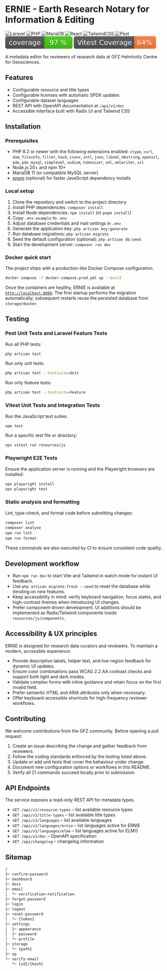 # ERNIE - Earth Research Notary for Information & Editing

![Laravel](https://img.shields.io/badge/Laravel-12-FF2D20?logo=laravel&logoColor=white)
![PHP](https://img.shields.io/badge/PHP-8-777BB4?logo=php&logoColor=white)
![MariaDB](https://img.shields.io/badge/MariaDB-11-003545?logo=mariadb&logoColor=white)
![React](https://img.shields.io/badge/React-19-61DAFB?logo=react&logoColor=white)
![TailwindCSS](https://img.shields.io/badge/TailwindCSS-4-06B6D4?logo=tailwindcss&logoColor=white)
![Pest](https://img.shields.io/badge/Pest-3-F24C6A?logo=pestphp&logoColor=white)
![Pest Coverage](https://github.com/McNamara84/ernie/blob/image-data/coverage.svg?raw=true)
![Vitest Coverage](https://github.com/McNamara84/ernie/blob/image-data/vitest-coverage.svg?raw=true)

A metadata editor for reviewers of research data at GFZ Helmholtz Centre for Geosciences.

## Features

- Configurable resource and title types
- Configurable licenses with automatic SPDX updates
- Configurable dataset languages
- REST API with OpenAPI documentation at `/api/v1/doc`
- Accessible interface built with Radix UI and Tailwind CSS

## Installation

### Prerequisites

- PHP 8.2 or newer with the following extensions enabled: `ctype`, `curl`,
  `dom`, `fileinfo`, `filter`, `hash`, `iconv`, `intl`, `json`, `libxml`,
  `mbstring`, `openssl`, `pdo`, `pdo_mysql`, `simplexml`, `sodium`,
  `tokenizer`, `xml`, `xmlwriter`, `xsl`
- Node.js 20+ and npm 10+
- MariaDB 11 (or compatible MySQL server)
- [pnpm](https://pnpm.io/) (optional) for faster JavaScript dependency installs

### Local setup

1. Clone the repository and switch to the project directory
2. Install PHP dependencies: `composer install`
3. Install Node dependencies: `npm install` (or `pnpm install`)
4. Copy `.env.example` to `.env`
5. Adjust database credentials and mail settings in `.env`
6. Generate the application key: `php artisan key:generate`
7. Run database migrations: `php artisan migrate`
8. Seed the default configuration (optional): `php artisan db:seed`
9. Start the development server: `composer run dev`

### Docker quick start

The project ships with a production-like Docker Compose configuration.

```bash
docker compose -f docker-compose.prod.yml up --build
```

Once the containers are healthy, ERNIE is available at
[`http://localhost:8080`](http://localhost:8080). The first startup performs the
migration automatically; subsequent restarts reuse the persisted database from
`storage/docker`.

## Testing

### Pest Unit Tests and Laravel Feature Tests

Run all PHP tests:

```bash
php artisan test
```

Run only unit tests:

```bash
php artisan test --testsuite=Unit
```

Run only feature tests:

```bash
php artisan test --testsuite=Feature
```

### Vitest Unit Tests and Integration Tests

Run the JavaScript test suites:

```bash
npm test
```

Run a specific test file or directory:

```bash
npx vitest run resources/js
```

### Playwright E2E Tests

Ensure the application server is running and the Playwright browsers are installed:

```bash
npx playwright install
npx playwright test
```

### Static analysis and formatting

Lint, type-check, and format code before submitting changes:

```bash
composer lint
composer analyse
npm run lint
npm run format
```

These commands are also executed by CI to ensure consistent code quality.

## Development workflow

- Run `npm run dev` to start Vite and Tailwind in watch mode for instant UI
  feedback.
- Use `php artisan migrate:fresh --seed` to reset the database while iterating
  on new features.
- Keep accessibility in mind: verify keyboard navigation, focus states, and
  high-contrast themes when introducing UI changes.
- Prefer component-driven development. UI additions should be implemented as
  Radix/Tailwind components inside `resources/js/components`.

## Accessibility & UX principles

ERNIE is designed for research data curators and reviewers. To maintain a
modern, accessible experience:

- Provide descriptive labels, helper text, and live-region feedback for dynamic
  UI updates.
- Ensure color combinations pass WCAG 2.2 AA contrast checks and support both
  light and dark modes.
- Validate complex forms with inline guidance and retain focus on the first
  invalid field.
- Prefer semantic HTML and ARIA attributes only when necessary.
- Offer keyboard-accessible shortcuts for high-frequency reviewer workflows.

## Contributing

We welcome contributions from the GFZ community. Before opening a pull request:

1. Create an issue describing the change and gather feedback from reviewers.
2. Follow the coding standards enforced by the tooling listed above.
3. Update or add unit tests that cover the behaviour under change.
4. Document new configuration options or workflows in this README.
5. Verify all CI commands succeed locally prior to submission.

## API Endpoints

The service exposes a read-only REST API for metadata types.

- `GET /api/v1/resource-types` – list available resource types
- `GET /api/v1/title-types` – list available title types
- `GET /api/v1/languages` – list available languages
- `GET /api/v1/languages/ernie` – list languages active for ERNIE
- `GET /api/v1/languages/elmo` – list languages active for ELMO
- `GET /api/v1/doc` – OpenAPI specification
- `GET /api/changelog` – changelog information

## Sitemap

```
/
├─ confirm-password
├─ dashboard
├─ docs
├─ email
│  └─ verification-notification
├─ forgot-password
├─ login
├─ logout
├─ reset-password
│  └─ {token}
├─ settings
│  ├─ appearance
│  ├─ password
│  └─ profile
├─ storage
│  └─ {path}
├─ up
└─ verify-email
   └─ {id}/{hash}
```

